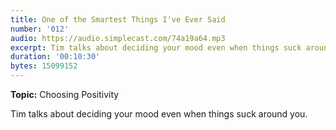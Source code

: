 ```yaml
---
title: One of the Smartest Things I've Ever Said
number: '012'
audio: https://audio.simplecast.com/74a19a64.mp3
excerpt: Tim talks about deciding your mood even when things suck around you.
duration: '00:10:30'
bytes: 15099152
---
```


**Topic:** Choosing Positivity

Tim talks about deciding your mood even when things suck around you.
